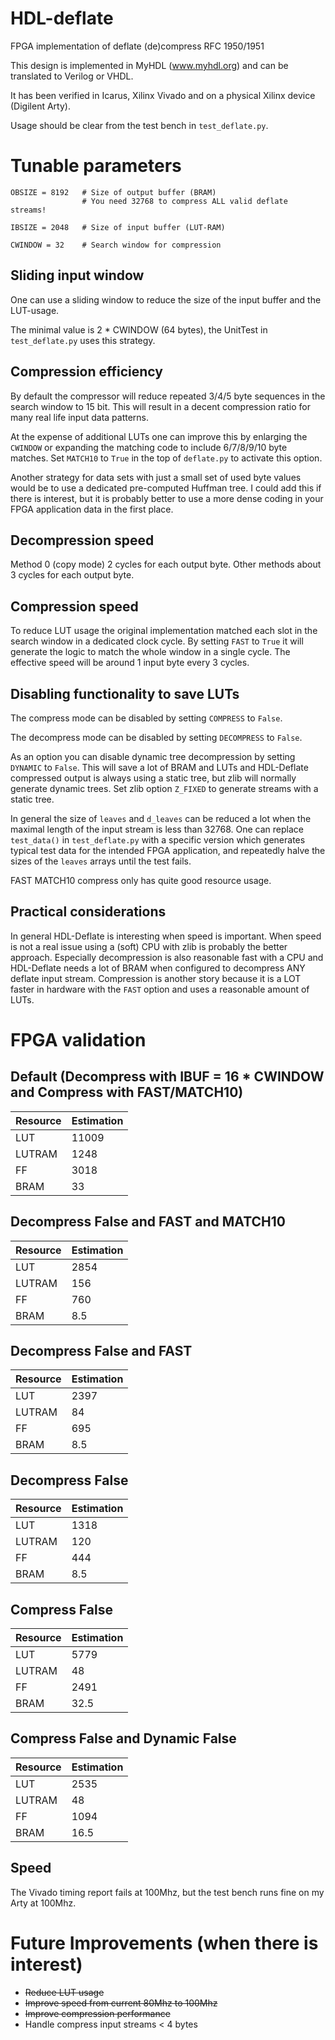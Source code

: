 # HDL-deflate
FPGA implementation of deflate (de)compress RFC 1950/1951

This design is implemented in MyHDL (www.myhdl.org) and can be translated to Verilog or VHDL.

It has been verified in Icarus, Xilinx Vivado and on a physical Xilinx device (Digilent Arty).

Usage should be clear from the test bench in `test_deflate.py`.

# Tunable parameters

    OBSIZE = 8192   # Size of output buffer (BRAM)
                    # You need 32768 to compress ALL valid deflate streams!

    IBSIZE = 2048   # Size of input buffer (LUT-RAM)

    CWINDOW = 32    # Search window for compression

## Sliding input window

One can use a sliding window to reduce the size of the input buffer and the LUT-usage.

The minimal value is 2 * CWINDOW (64 bytes), the UnitTest in `test_deflate.py`
uses this strategy.

## Compression efficiency

By default the compressor will reduce repeated 3/4/5 byte sequences in the search window to 15 bit.
This will result in a decent compression ratio for many real life input data patterns.

At the expense of additional LUTs one can improve this by enlarging the `CWINDOW` or expanding
the matching code to include 6/7/8/9/10 byte matches. Set `MATCH10` to `True` in the top of `deflate.py`
to activate this option.

Another strategy for data sets with just a small set of used byte values would be
to use a dedicated pre-computed Huffman tree. I could add this if there is interest, but it is probably
better to use a more dense coding in your FPGA application data in the first place.

## Decompression speed

Method 0 (copy mode) 2 cycles for each output byte. Other methods about 3 cycles for each output byte.

## Compression speed

To reduce LUT usage the original implementation matched each slot in the search window in a dedicated clock cycle.
By setting `FAST` to `True` it will generate the logic to match the whole window in a single cycle.
The effective speed will be around 1 input byte every 3 cycles.

## Disabling functionality to save LUTs

The compress mode can be disabled by setting `COMPRESS` to `False`.

The decompress mode can be disabled by setting `DECOMPRESS` to `False`.

As an option you can disable dynamic tree decompression by setting `DYNAMIC` to `False`. 
This will save a lot of BRAM and LUTs and HDL-Deflate compressed output is always using a static tree,
but zlib will normally generate dynamic trees. Set zlib option `Z_FIXED` to generate streams with
a static tree.

In general the size of `leaves` and `d_leaves` can be reduced a lot when the maximal length of the input stream
is less than 32768. One can replace `test_data()` in `test_deflate.py` with a specific version which generates
typical test data for the intended FPGA application, and repeatedly halve the sizes of the `leaves` arrays
until the test fails.

FAST MATCH10 compress only has quite good resource usage.

## Practical considerations

In general HDL-Deflate is interesting when speed is important. When speed is not a real issue using a (soft)
CPU with zlib is probably the better approach. Especially decompression is also reasonable fast with a CPU and HDL-Deflate
needs a lot of BRAM when configured to decompress ANY deflate input stream. Compression is another story because it
is a LOT faster in hardware with the `FAST` option and uses a reasonable amount of LUTs.

# FPGA validation

## Default (Decompress with IBUF = 16 * CWINDOW and Compress with FAST/MATCH10)

Resource|Estimation
--------|----------
LUT	|11009
LUTRAM	|1248
FF	|3018
BRAM	|33

## Decompress False and FAST and MATCH10

Resource|Estimation
--------|----------
LUT	|2854
LUTRAM	|156
FF	|760
BRAM	|8.5

## Decompress False and FAST

Resource|Estimation
--------|----------
LUT	|2397
LUTRAM	|84
FF	|695
BRAM	|8.5

## Decompress False

Resource|Estimation
--------|----------
LUT	|1318
LUTRAM	|120
FF	|444
BRAM	|8.5

## Compress False

Resource|Estimation
--------|----------
LUT	|5779
LUTRAM	|48
FF	|2491
BRAM	|32.5

## Compress False and Dynamic False

Resource|Estimation
--------|----------
LUT	|2535
LUTRAM	|48
FF	|1094
BRAM	|16.5

## Speed

The Vivado timing report fails at 100Mhz, but the test bench runs fine on my Arty at 100Mhz.

# Future Improvements (when there is interest)

* ~~Reduce LUT usage~~
* ~~Improve speed from current 80Mhz to 100Mhz~~
* ~~Improve compression performance~~
* Handle compress input streams < 4 bytes
